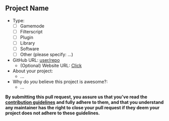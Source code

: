 ## Project Name

- Type: 
  - [ ] Gamemode
  - [ ] Filterscript
  - [ ] Plugin
  - [ ] Library
  - [ ] Software
  - [ ] Other (please specify: ...)
- GitHub URL: [user/repo](https://github.com/user/repo)
  - (Optional) Website URL: [Click](https://google.com)
- About your project: 
  - ...
- Why do *you* believe this project is awesome?: 
  - ...


**By submitting this pull request, you assure us that you've read the [contribution guidelines](https://github.com/devlexanderxyz/awesome-samp/blob/master/contributing.md)
and fully adhere to them, and that you understand any maintainer has the right to close your pull request if they deem your project does not adhere to these guidelines.**
